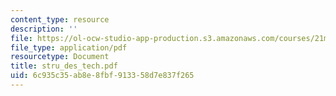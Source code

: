 ```yaml
---
content_type: resource
description: ''
file: https://ol-ocw-studio-app-production.s3.amazonaws.com/courses/21m-735-technical-design-scenery-mechanisms-and-special-effects-spring-2004/6c935c35ab8e8fbf913358d7e837f265_stru_des_tech.pdf
file_type: application/pdf
resourcetype: Document
title: stru_des_tech.pdf
uid: 6c935c35-ab8e-8fbf-9133-58d7e837f265
---
```

